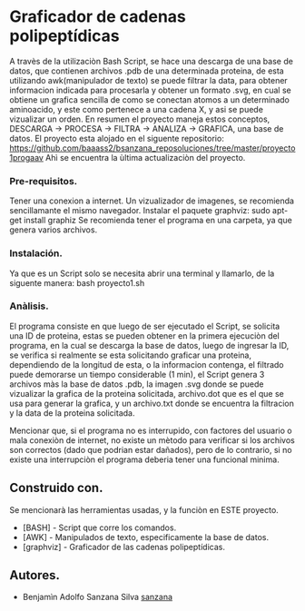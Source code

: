 # Graficador de cadenas polipeptídicas
A travès de la utilizaciòn Bash Script, se hace una descarga de una base de datos, que contienen archivos .pdb de una determinada proteina, de esta utilizando awk(manipulador de texto)
se puede filtrar la data, para obtener informacion indicada para procesarla y obtener un formato .svg, en cual se obtiene un grafica sencilla de como se conectan
atomos a un determinado aminoacido, y este como pertenece a una cadena X, y asi se puede vizualizar un orden.
En resumen el proyecto maneja estos conceptos, DESCARGA -> PROCESA -> FILTRA -> ANALIZA -> GRAFICA, una base de datos.
El proyecto esta alojado en el siguente repositorio:
	https://github.com/baaass2/bsanzana_reposoluciones/tree/master/proyecto1progaav
Ahì se encuentra la ùltima actualizaciòn del proyecto.
### Pre-requisitos.
Tener una conexion a internet.
Un vizualizador de imagenes, se recomienda sencillamante el mismo navegador.
Instalar el paquete graphviz:
	sudo apt-get install graphiz
Se recomienda tener el programa en una carpeta, ya que genera varios archivos.
### Instalación.
Ya que es un Script solo se necesita abrir una terminal y llamarlo, de la siguente manera:
	bash proyecto1.sh
### Anàlisis.
El programa consiste en que luego de ser ejecutado el Script, se solicita una ID de proteina, estas se pueden obtener en la primera ejecuciòn del programa, en la cual se descarga
la base de datos, luego de ingresar la ID, se verifica si realmente se esta solicitando graficar una proteina, dependiendo de la longitud de esta, o la informacion contenga,
el filtrado puede demorarse un tiempo considerable (1 min), el Script genera 3 archivos màs la base de datos .pdb, la imagen .svg donde se puede vizualizar la grafica
de la proteina solicitada, archivo.dot que es el que se usa para generar la grafica, y un archivo.txt donde se encuentra la filtracion y la data de la proteina solicitada.

Mencionar que, si el programa no es interrupido, con factores del usuario o mala conexiòn de internet, no existe un mètodo para verificar si los archivos son correctos (dado que podrian estar dañados),
 pero de lo contrario, si no existe una interrupciòn el programa deberia tener una funcional minima.
## Construido con.
Se mencionarà las herramientas usadas, y la funciòn en ESTE proyecto.

* [BASH] - Script que corre los comandos.
* [AWK] - Manipulados de texto, especificamente la base de datos.
* [graphviz] - Graficador de las cadenas polipeptídicas.
## Autores.

* Benjamìn Adolfo Sanzana Silva [sanzana](https://github.com/baaass2/bsanzana_reposoluciones)

